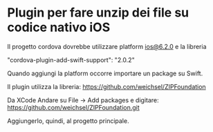 # Plugin per fare unzip dei file su codice nativo iOS

Il progetto cordova dovrebbe utilizzare platform ios@6.2.0 e la libreria 

"cordova-plugin-add-swift-support": "2.0.2"

Quando aggiungi la platform occorre importare un package su Swift.

Il plugin utilizza la libreria:
https://github.com/weichsel/ZIPFoundation

Da XCode Andare su File -> Add packages e digitare:
https://github.com/weichsel/ZIPFoundation.git

Aggiungerlo, quindi, al progetto principale.
